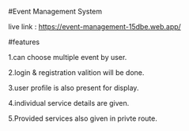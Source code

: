 #Event Management System


live link : https://event-management-15dbe.web.app/

#features

1.can choose multiple event by user.

2.login & registration valition will be done.

3.user profile is also present for display.

4.individual service details are given.

5.Provided services also given in privte route.




